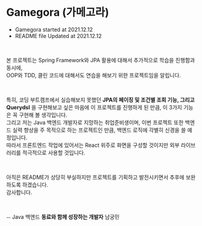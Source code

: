 # Gamegora (가메고라)

- Gamegora started at 2021.12.12
- README file Updated at 2021.12.12

<br>

본 프로젝트는 Spring Framework와 JPA 활용에 대해서 추가적으로 학습을 진행함과 동시에,  
OOP와 TDD, 클린 코드에 대해서도 연습을 해보기 위한 프로젝트임을 알립니다.

<br>

특히, 코딩 부트캠프에서 실습해보지 못했던 **JPA의 페이징 및 조건별 조회 기능, 그리고 Querydsl** 을 구현해보고 싶은 마음에 이 프로젝트를 진행하게 된 만큼, 이 3가지 기능은 꼭 구현해 볼 생각입니다.  
그리고 저는 Java 백엔드 개발자로 지망하는 취업준비생이며, 이번 프로젝트 또한 백엔드 실력 향상을 주 목적으로 하는 프로젝트인 만큼, 백엔드 로직에 각별히 신경을 쓸 예정입니다.  
따라서 프론트엔드 작업에 있어서는 React 위주로 화면을 구성할 것이지만 외부 라이브러리를 적극적으로 사용할 것입니다.

<br>

아직은 README가 상당히 부실하지만 프로젝트를 기획하고 발전시키면서 추후에 보완하도록 하겠습니다.  
감사합니다.

<br>

⏤ Java 백엔드 **동료와 함께 성장하는 개발자** 남궁민
